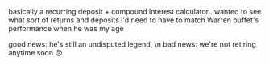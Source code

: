 basically a recurring deposit + compound interest calculator.. wanted to see what sort of returns and deposits i'd need to have to match Warren buffet's performance when he was my age

good news: he's still an undisputed legend, \n
bad news: we're not retiring anytime soon 😢
